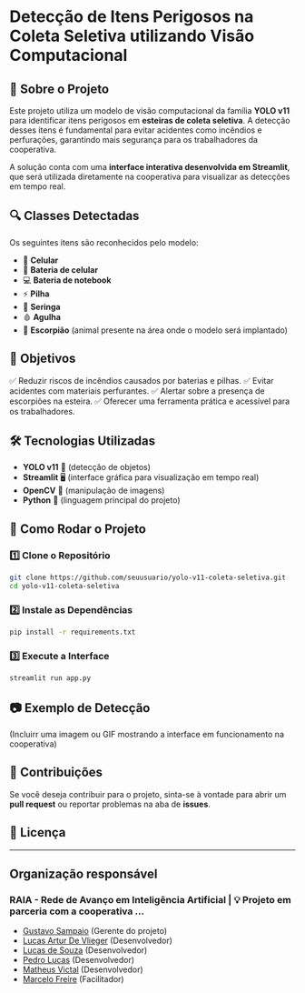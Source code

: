 # Detecção de Itens Perigosos na Coleta Seletiva utilizando Visão Computacional

## 📌 Sobre o Projeto
Este projeto utiliza um modelo de visão computacional da família **YOLO v11** para identificar itens perigosos em **esteiras de coleta seletiva**. A detecção desses itens é fundamental para evitar acidentes como incêndios e perfurações, garantindo mais segurança para os trabalhadores da cooperativa.

A solução conta com uma **interface interativa desenvolvida em Streamlit**, que será utilizada diretamente na cooperativa para visualizar as detecções em tempo real.

## 🔍 Classes Detectadas
Os seguintes itens são reconhecidos pelo modelo:
- 📱 **Celular**
- 🔋 **Bateria de celular**
- 💻 **Bateria de notebook**
- ⚡ **Pilha**
- 💉 **Seringa**
- 🩸 **Agulha**
- 🦂 **Escorpião** (animal presente na área onde o modelo será implantado)

## 🎯 Objetivos
✅ Reduzir riscos de incêndios causados por baterias e pilhas.
✅ Evitar acidentes com materiais perfurantes.
✅ Alertar sobre a presença de escorpiões na esteira.
✅ Oferecer uma ferramenta prática e acessível para os trabalhadores.

## 🛠️ Tecnologias Utilizadas
- **YOLO v11** 📸 (detecção de objetos)
- **Streamlit** 🖥️ (interface gráfica para visualização em tempo real)
- **OpenCV** 🎥 (manipulação de imagens)
- **Python** 🐍 (linguagem principal do projeto)

## 🚀 Como Rodar o Projeto
### 1️⃣ Clone o Repositório
```bash
git clone https://github.com/seuusuario/yolo-v11-coleta-seletiva.git
cd yolo-v11-coleta-seletiva
```

### 2️⃣ Instale as Dependências
```bash
pip install -r requirements.txt
```

### 3️⃣ Execute a Interface
```bash
streamlit run app.py
```

## 📷 Exemplo de Detecção
(Incluirr uma imagem ou GIF mostrando a interface em funcionamento na cooperativa)

## 📌 Contribuições
Se você deseja contribuir para o projeto, sinta-se à vontade para abrir um **pull request** ou reportar problemas na aba de **issues**.

## 📜 Licença


---
 ## Organização responsável 
 ### RAIA - Rede de Avanço em Inteligência Artificial | 💡 Projeto em parceria com a cooperativa ...
- [Gustavo Sampaio](https://www.linkedin.com/in/gussampaio/) (Gerente do projeto) 
- [Lucas Artur De Vlieger](https://www.linkedin.com/in/artur-de-vlieger-336829252/) (Desenvolvedor) 
- [Lucas de Souza](https://www.linkedin.com/in/lucas-de-souza-brandão-590b1228b/) (Desenvolvedor)
- [Pedro Lucas](https://www.linkedin.com/in/pedro-lucas-figueiredo-bahiense/) (Desenvolvedor)
- [Matheus Victal](https://www.linkedin.com/in/matheus-victal-cerqueira-2a35251b3/) (Desenvolvedor)
- [Marcelo Freire](https://www.linkedin.com/in/marcelosfreires/) (Facilitador)

